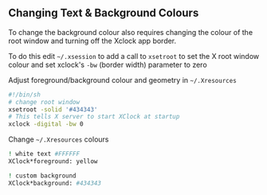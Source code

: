 ## Changing Text & Background Colours

To change the background colour also requires changing the colour of the root window and turning off the Xclock app border.

To do this edit `~/.xsession` to add a call to `xsetroot` to set the X root window colour and set xclock's `-bw` (border width) parameter to zero

Adjust foreground/background colour and geometry in `~/.Xresources`

```sh
#!/bin/sh
# change root window
xsetroot -solid '#434343'
# This tells X server to start XClock at startup
xclock -digital -bw 0
```
Change `~/.Xresources` colours

```sh
! white text #FFFFFF
XClock*foreground: yellow

! custom background
XClock*background: #434343
```

